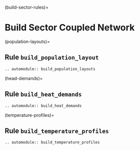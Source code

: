(build-sector-rules)=
# Build Sector Coupled Network

(population-layouts)=
## Rule `build_population_layout`
```{eval-rst}
.. automodule:: build_population_layouts
```

(head-demands)=
## Rule `build_heat_demands`
```{eval-rst}
.. automodule:: build_heat_demands
```

(temperature-profiles)=
## Rule `build_temperature_profiles`
```{eval-rst}
.. automodule:: build_temperature_profiles
```
